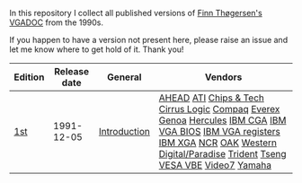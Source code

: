 In this repository I collect all published versions of
[Finn Thøgersen's VGADOC](https://web.archive.org/web/20081217030257/http://home.worldonline.dk/finth/)
from the 1990s.

If you happen to have a version not present here, please
raise an issue and let me know where to get hold of it.
Thank you!

| Edition | Release date | General | Vendors |
| --- | --- | --- | --- |
| [1st](https://github.com/sebras/vgadoc/tree/edition-1/) | 1991-12-05 | [Introduction](https://raw.githubusercontent.com/sebras/vgadoc/edition-1/INTRO.TXT) | [AHEAD](https://raw.githubusercontent.com/sebras/vgadoc/edition-1/AHEAD.TXT) [ATI](https://raw.githubusercontent.com/sebras/vgadoc/edition-1/ATI.TXT) [Chips & Tech](https://raw.githubusercontent.com/sebras/vgadoc/edition-1/CHIPS.TXT) [Cirrus Logic](https://raw.githubusercontent.com/sebras/vgadoc/edition-1/CIRRUS.TXT) [Compaq](https://raw.githubusercontent.com/sebras/vgadoc/edition-1/COMPAQ.TXT) [Everex](https://raw.githubusercontent.com/sebras/vgadoc/edition-1/EVEREX.TXT) [Genoa](https://raw.githubusercontent.com/sebras/vgadoc/edition-1/GENOA.TXT) [Hercules](https://raw.githubusercontent.com/sebras/vgadoc/edition-1/HERCULES.TXT) [IBM CGA](https://raw.githubusercontent.com/sebras/vgadoc/edition-1/CGA.TXT) [IBM VGA BIOS](https://raw.githubusercontent.com/sebras/vgadoc/edition-1/VGABIOS.TXT) [IBM VGA registers](https://raw.githubusercontent.com/sebras/vgadoc/edition-1/VGAREGS.TXT) [IBM XGA](https://raw.githubusercontent.com/sebras/vgadoc/edition-1/XGA.TXT) [NCR](https://raw.githubusercontent.com/sebras/vgadoc/edition-1/NCR.TXT) [OAK](https://raw.githubusercontent.com/sebras/vgadoc/edition-1/OAK.TXT) [Western Digital/Paradise](https://raw.githubusercontent.com/sebras/vgadoc/edition-1/PARADISE.TXT) [Trident](https://raw.githubusercontent.com/sebras/vgadoc/edition-1/TRIDENT.TXT) [Tseng](https://raw.githubusercontent.com/sebras/vgadoc/edition-1/TSENG.TXT) [VESA VBE](https://raw.githubusercontent.com/sebras/vgadoc/edition-1/VESA.TXT) [Video7](https://raw.githubusercontent.com/sebras/vgadoc/edition-1/VIDEO7.TXT) [Yamaha](https://raw.githubusercontent.com/sebras/vgadoc/edition-1/YAMAHA.TXT) |
